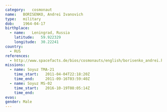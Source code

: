 ```yaml
---
category:	cosmonaut
name:	BORISENKO, Andrei Ivanovich
type:	military
dob:	1964-04-17
birthplace:
  - name:	Leningrad, Russia
    latitude:	59.922329
    longitude:	30.22241
country:
  - RUS
references:
  - http://www.spacefacts.de/bios/cosmonauts/english/borisenko_andrei.htm
missions:
  - name: Soyuz TMA-21
    time_start:   2011-04-04T22:18:20Z
    time_end:     2011-09-16T03:59:40Z
  - name: Soyuz MS-02
    time_start:   2016-10-19T08:05:14Z
    time_end:     
evas:
gender:	Male
---
```

